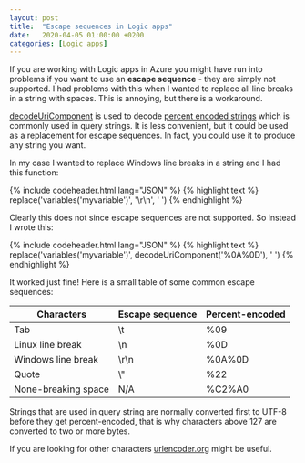 ```yaml
---
layout: post
title:  "Escape sequences in Logic apps"
date:   2020-04-05 01:00:00 +0200
categories: [Logic apps]
---
```


If you are working with Logic apps in Azure you might have run into problems if
you want to use an **escape sequence** - they are simply not supported. I had
problems with this when I wanted to replace all line breaks in a string with
spaces. This is annoying, but there is a workaround.

[decodeUriComponent](https://docs.microsoft.com/en-us/azure/logic-apps/workflow-definition-language-functions-reference#decodeUriComponent)
is used to decode [percent encoded
strings](https://en.wikipedia.org/wiki/Percent-encoding) which is commonly used
in query strings. It is less convenient, but it could be used as a replacement
for escape sequences. In fact, you could use it to produce any string you want.

In my case I wanted to replace Windows line breaks in a string and I had this function:

{% include codeheader.html lang="JSON" %}
{% highlight text %}
replace('variables('myvariable')', '\r\n', ' ')
{% endhighlight %}

Clearly this does not since escape sequences are not supported. So instead I wrote this:

{% include codeheader.html lang="JSON" %}
{% highlight text %}
replace('variables('myvariable')', decodeUriComponent('%0A%0D'), ' ')
{% endhighlight %}

It worked just fine! Here is a small table of some common escape sequences:

| Characters          | Escape sequence  | Percent-encoded  |
| --------------------|------------------| :----------------|
| Tab                 | \\t              | %09              |
| Linux line break    | \\n              | %0D              |
| Windows line break  | \\r\\n           | %0A%0D           |
| Quote               | \\"              | %22              |
| None-breaking space | N/A              | %C2%A0           |


Strings that are used in query string are normally converted first to UTF-8
before they get percent-encoded, that is why characters above 127 are converted
to two or more bytes.

If you are looking for other characters
[urlencoder.org](https://www.urlencoder.org/) might be useful.
